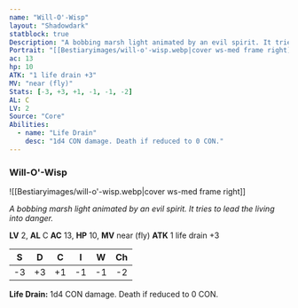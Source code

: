 ```yaml
---
name: "Will-O'-Wisp"
layout: "Shadowdark"
statblock: true
Description: "A bobbing marsh light animated by an evil spirit. It tries to lead the living into danger."
Portrait: "[[Bestiaryimages/will-o'-wisp.webp|cover ws-med frame right]]"
ac: 13
hp: 10
ATK: "1 life drain +3"
MV: "near (fly)"
Stats: [-3, +3, +1, -1, -1, -2]
AL: C
LV: 2
Source: "Core"
Abilities:
  - name: "Life Drain"
    desc: "1d4 CON damage. Death if reduced to 0 CON."
---
```


### Will-O'-Wisp

![[Bestiaryimages/will-o'-wisp.webp|cover ws-med frame right]]

_A bobbing marsh light animated by an evil spirit. It tries to lead the living into danger._

**LV** 2, **AL** C
**AC** 13, **HP** 10, **MV** near (fly)
**ATK** 1 life drain +3

|  S  |  D  |  C  |  I  |  W  |  Ch  |
|:---:|:---:|:---:|:---:|:---:|:----:|
| -3 | +3 | +1 | -1 | -1 | -2 |

**Life Drain:** 1d4 CON damage. Death if reduced to 0 CON.

